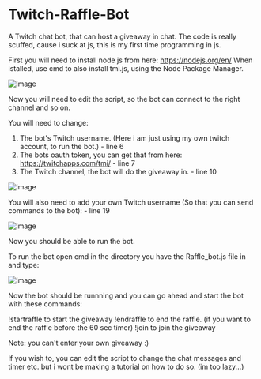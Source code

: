 # Twitch-Raffle-Bot
A Twitch chat bot, that can host a giveaway in chat.
The code is really scuffed, cause i suck at js, this is my first time programming in js.

First you will need to install node js from here: https://nodejs.org/en/
When istalled, use cmd to also install tmi.js, using the Node Package Manager.

![image](https://user-images.githubusercontent.com/77441913/126837342-c83459b2-3ad3-44a1-a306-1cd87b1fffe1.png)

Now you will need to edit the script, so the bot can connect to the right channel and so on.

You will need to change:
1. The bot's Twitch username. (Here i am just using my own twitch account, to run the bot.) - line 6
2. The bots oauth token, you can get that from here: https://twitchapps.com/tmi/ - line 7
3. The Twitch channel, the bot will do the giveaway in. - line 10

![image](https://user-images.githubusercontent.com/77441913/126835863-642e24ca-80f3-4c16-88f2-40ac03470b9d.png)

You will also need to add your own Twitch username (So that you can send commands to the bot): - line 19

![image](https://user-images.githubusercontent.com/77441913/126836163-938de147-861f-427b-b318-daffb48f437d.png)

Now you should be able to run the bot.

To run the bot open cmd in the directory you have the Raffle_bot.js file in and type:

![image](https://user-images.githubusercontent.com/77441913/126837616-87830d62-372f-4ab7-9746-66925a7dbb70.png)

Now the bot should be runnning and you can go ahead and start the bot with these commands:

!startraffle to start the giveaway
!endraffle to end the raffle. (if you want to end the raffle before the 60 sec timer)
!join to join the giveaway

Note: you can't enter your own giveaway :)

If you wish to, you can edit the script to change the chat messages and timer etc. but i wont be making a tutorial on how to do so. (im too lazy...)
